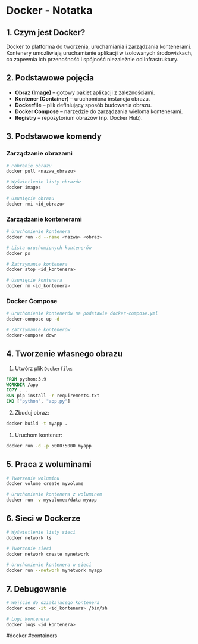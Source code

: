 # Docker - Notatka

## 1. Czym jest Docker?
Docker to platforma do tworzenia, uruchamiania i zarządzania kontenerami. Kontenery umożliwiają uruchamianie aplikacji w izolowanych środowiskach, co zapewnia ich przenośność i spójność niezależnie od infrastruktury.

## 2. Podstawowe pojęcia
- **Obraz (Image)** – gotowy pakiet aplikacji z zależnościami.
- **Kontener (Container)** – uruchomiona instancja obrazu.
- **Dockerfile** – plik definiujący sposób budowania obrazu.
- **Docker Compose** – narzędzie do zarządzania wieloma kontenerami.
- **Registry** – repozytorium obrazów (np. Docker Hub).

## 3. Podstawowe komendy
### Zarządzanie obrazami
```bash
# Pobranie obrazu
docker pull <nazwa_obrazu>

# Wyświetlenie listy obrazów
docker images

# Usunięcie obrazu
docker rmi <id_obrazu>
```

### Zarządzanie kontenerami
```bash
# Uruchomienie kontenera
docker run -d --name <nazwa> <obraz>

# Lista uruchomionych kontenerów
docker ps

# Zatrzymanie kontenera
docker stop <id_kontenera>

# Usunięcie kontenera
docker rm <id_kontenera>
```

### Docker Compose
```bash
# Uruchomienie kontenerów na podstawie docker-compose.yml
docker-compose up -d

# Zatrzymanie kontenerów
docker-compose down
```

## 4. Tworzenie własnego obrazu
1. Utwórz plik `Dockerfile`:
```dockerfile
FROM python:3.9
WORKDIR /app
COPY . .
RUN pip install -r requirements.txt
CMD ["python", "app.py"]
```
2. Zbuduj obraz:
```bash
docker build -t myapp .
```
1. Uruchom kontener:
```bash
docker run -d -p 5000:5000 myapp
```

## 5. Praca z woluminami
```bash
# Tworzenie woluminu
docker volume create myvolume

# Uruchomienie kontenera z woluminem
docker run -v myvolume:/data myapp
```

## 6. Sieci w Dockerze
```bash
# Wyświetlenie listy sieci
docker network ls

# Tworzenie sieci
docker network create mynetwork

# Uruchomienie kontenera w sieci
docker run --network mynetwork myapp
```

## 7. Debugowanie
```bash
# Wejście do działającego kontenera
docker exec -it <id_kontenera> /bin/sh

# Logi kontenera
docker logs <id_kontenera>
```

#docker #containers